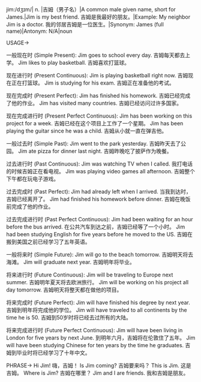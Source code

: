 jim:/dʒɪm/| n. |吉姆（男子名）|A common male given name, short for James.|Jim is my best friend. 吉姆是我最好的朋友。|Example: My neighbor Jim is a doctor. 我的邻居吉姆是一位医生。|Synonym: James (full name)|Antonym: N/A|noun


USAGE->

一般现在时 (Simple Present):
Jim goes to school every day. 吉姆每天都去上学。
Jim likes to play basketball. 吉姆喜欢打篮球。

现在进行时 (Present Continuous):
Jim is playing basketball right now. 吉姆现在正在打篮球。
Jim is studying for his exam. 吉姆正在准备他的考试。

现在完成时 (Present Perfect):
Jim has finished his homework. 吉姆已经完成了他的作业。
Jim has visited many countries. 吉姆已经访问过许多国家。

现在完成进行时 (Present Perfect Continuous):
Jim has been working on this project for a week. 吉姆已经在这个项目上工作了一个星期。
Jim has been playing the guitar since he was a child. 吉姆从小就一直在弹吉他。

一般过去时 (Simple Past):
Jim went to the park yesterday. 吉姆昨天去了公园。
Jim ate pizza for dinner last night. 吉姆昨晚吃了披萨作为晚餐。

过去进行时 (Past Continuous):
Jim was watching TV when I called. 我打电话的时候吉姆正在看电视。
Jim was playing video games all afternoon. 吉姆整个下午都在玩电子游戏。

过去完成时 (Past Perfect):
Jim had already left when I arrived. 当我到达时，吉姆已经离开了。
Jim had finished his homework before dinner. 吉姆在晚饭前完成了他的作业。

过去完成进行时 (Past Perfect Continuous):
Jim had been waiting for an hour before the bus arrived. 在公共汽车到达之前，吉姆已经等了一个小时。
Jim had been studying English for five years before he moved to the US. 吉姆在搬到美国之前已经学习了五年英语。

一般将来时 (Simple Future):
Jim will go to the beach tomorrow. 吉姆明天将去海滩。
Jim will graduate next year. 吉姆明年将毕业。

将来进行时 (Future Continuous):
Jim will be traveling to Europe next summer. 吉姆明年夏天将去欧洲旅行。
Jim will be working on his project all day tomorrow. 吉姆明天将整天都在做他的项目。

将来完成时 (Future Perfect):
Jim will have finished his degree by next year. 吉姆到明年将完成他的学位。
Jim will have traveled to all continents by the time he is 50. 吉姆到50岁时将已经去过所有的大陆。

将来完成进行时 (Future Perfect Continuous):
Jim will have been living in London for five years by next June. 到明年六月，吉姆将在伦敦住了五年。
Jim will have been studying Chinese for ten years by the time he graduates. 吉姆到毕业时将已经学习了十年中文。


PHRASE->
Hi Jim! 嗨，吉姆！
Is Jim coming? 吉姆要来吗？
This is Jim. 这是吉姆。
Where is Jim? 吉姆在哪里？
Jim and I are friends. 我和吉姆是朋友。